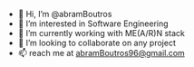 - 👋 Hi, I’m @abramBoutros
- 👀 I’m interested in Software Engineering
- 🌱 I’m currently working with ME(A/R)N stack
- 💞️ I’m looking to collaborate on any project
- 📫 reach me at abramBoutros96@gmail.com

<!---
abramBoutros/abramBoutros is a ✨ special ✨ repository because its `README.md` (this file) appears on your GitHub profile.
You can click the Preview link to take a look at your changes.
--->
